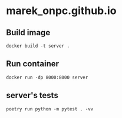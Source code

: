 # marek_onpc.github.io


## Build image

`docker build -t server .`

## Run container

`docker run -dp 8000:8000 server`

## server's tests

`poetry run python -m pytest . -vv`
